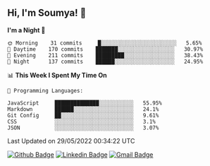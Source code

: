 ## Hi, I'm Soumya! 👋

<!--START_SECTION:waka-->
**I'm a Night 🦉** 

```text
🌞 Morning    31 commits     █░░░░░░░░░░░░░░░░░░░░░░░░   5.65% 
🌆 Daytime    170 commits    ███████░░░░░░░░░░░░░░░░░░   30.97% 
🌃 Evening    211 commits    █████████░░░░░░░░░░░░░░░░   38.43% 
🌙 Night      137 commits    ██████░░░░░░░░░░░░░░░░░░░   24.95%

```


📊 **This Week I Spent My Time On** 

```text
💬 Programming Languages: 

JavaScript     ██████████████░░░░░░░░░░░   55.95% 
Markdown       ██████░░░░░░░░░░░░░░░░░░░   24.1% 
Git Config     ██░░░░░░░░░░░░░░░░░░░░░░░   9.61% 
CSS            ░░░░░░░░░░░░░░░░░░░░░░░░░   3.1% 
JSON           ░░░░░░░░░░░░░░░░░░░░░░░░░   3.07%
```


 Last Updated on 29/05/2022 00:34:22 UTC
<!--END_SECTION:waka-->

[![Github Badge](https://img.shields.io/badge/-rubyruins-grey?style=for-the-badge&logo=github&logoColor=white&link=https://github.com/rubyruins/)](https://www.github.com/rubyruins/) 
[![Linkedin Badge](https://img.shields.io/badge/-Soumya%20Parekh-0072b1?style=for-the-badge&logo=Linkedin&logoColor=white&link=https://www.linkedin.com/in/Soumya-Parekh/)](https://www.linkedin.com/in/Soumya-Parekh/) 
[![Gmail Badge](https://img.shields.io/badge/-soumyaparekh.me@gmail.com-c14438?style=for-the-badge&logo=Gmail&logoColor=white&link=mailto:soumyaparekh.me@gmail.com)](mailto:soumyaparekh.me@gmail.com) 

